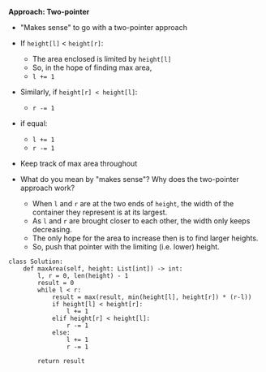 **Approach: Two-pointer**
* "Makes sense" to go with a two-pointer approach
* If `height[l]` < `height[r]`:
	* The area enclosed is limited by `height[l]`
	* So, in the hope of finding max area,
	* `l += 1`
* Similarly, if `height[r] < height[l]`:
	* `r -= 1`
* if equal:
	* `l += 1`
	* `r -= 1`
* Keep track of max area throughout

* What do you mean by "makes sense"? Why does the two-pointer approach work?
	* When `l` and `r` are at the two ends of `height`, the width of the container they represent is at its largest.
	* As `l` and `r` are brought closer to each other, the width only keeps decreasing.
	* The only hope for the area to increase then is to find larger heights.
	* So, push that pointer with the limiting (i.e. lower) height.

```
class Solution:
    def maxArea(self, height: List[int]) -> int:
        l, r = 0, len(height) - 1
        result = 0
        while l < r:
            result = max(result, min(height[l], height[r]) * (r-l))
            if height[l] < height[r]:
                l += 1
            elif height[r] < height[l]:
                r -= 1
            else:
                l += 1
                r -= 1

        return result
```
